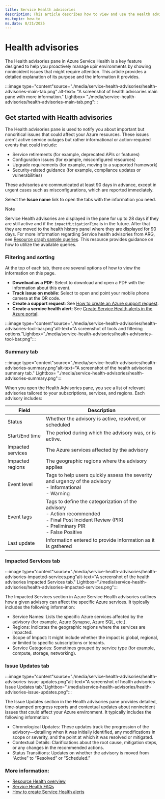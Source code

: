 ```yaml
---
title: Service Health advisories
description: This article describes how to view and use the Health advisories pane in Azure Service Health
ms.topic: how-to
ms.date: 8/21/2025
---
```


# Health advisories 

The Health advisories pane in Azure Service Health is a key feature designed to help you proactively manage upir environments by showing nonincident issues that might require attention. This article provides a detailed explanation of its purpose and the information it provides.

:::image type="content"source="./media/service-health-advisories/health-advisories-main-tab.png" alt-text= "A screenshot of health advisories main pane with more information." Lightbox= "./media/service-health-advisories/health-advisories-main-tab.png":::

## Get started with Health advisories

The Health advisories pane is used to notify you about important but noncritical issues that could affect your Azure resources. These issues aren't active service outages but rather informational or action-required events that could include:
- Service retirements (for example, deprecated APIs or features)
- Configuration issues (for example, misconfigured resources)
- Upgrade requirements (for example, moving to a supported framework)
- Security-related guidance (for example, compliance updates or vulnerabilities)

These advisories are communicated at least 90 days in advance, except in urgent cases such as misconfigurations, which are reported immediately.

Select the **Issue name** link to open the tabs with the information you need.

>[!Note]
>Service Health advisories are displayed in the pane for up to 28 days if they are still active and if the `impactMitigationTime` is in the future. After that they are moved to the health history panel where they are displayed for 90 days. 
>For more information regarding Service health advisories from ARG, see [Resource graph sample queries](resource-graph-samples.md). This resource provides guidance on how to utilize the available queries.


### Filtering and sorting
At the top of each tab, there are several options of how to view the information on this page.

- **Download as a PDF**: Select to download and open a PDF with the information about this event.
- **Track issue on mobile**: Select to open and point your mobile phone camera at the QR code.
- **Create a support request**: See [How to create an Azure support request](/azure/azure-portal/supportability/how-to-create-azure-support-request).
- **Create a service health alert**: See [Create Service Health alerts in the Azure portal](alerts-activity-log-service-notifications-portal.md).


 :::image type="content"source="./media/service-health-advisories/health-advisories-tool-bar.png"alt-text="A screenshot of tools and filtering options."Lightbox="./media/service-health-advisories/health-advisories-tool-bar.png":::
 

### Summary tab

:::image type="content"source="./media/service-health-advisories/health-advisories-summary.png"alt-text="A screenshot of the health advisories summary tab." Lightbox= "./media/service-health-advisories/health-advisories-summary.png":::

When you open the Health Advisories pane, you see a list of relevant advisories tailored to your subscriptions, services, and regions. Each advisory includes:


|Field  |Description |
|---------|---------|
|Status   |Whether the advisory is active, resolved, or scheduled         |
|Start/End time    |The period during which the advisory was, or is active.         |
|Impacted services | The Azure services affected by the advisory       |
|Impacted regions  |The geographic regions where the advisory applies         |
|Event level  | Tags to help users quickly assess the severity and urgency of the advisory <br> - Informational <br>- Warning     |
|Event tags   | Tags to define the categorization of the advisory <br>- Action recommended<br> - Final Post Incident Review (PIR)<br> - Preliminary PIR<br> - False Positive        |
|Last update  | Information entered to provide information as it is gathered        |

### Impacted Services tab

:::image type="content"source="./media/service-health-advisories/health-advisories-impacted-services.png"alt-text="A screenshot of the health advisories Impacted Services tab." Lightbox="./media/service-health-advisories/health-advisories-impacted-services.png":::

The Impacted Services section in Azure Service Health advisories outlines how a given advisory can affect the specific Azure services. It typically includes the following information:

- Service Names: Lists the specific Azure services affected by the advisory (for example, Azure Synapse, Azure SQL, etc.).
- Regions: Indicates the geographic regions where the services are impacted.
- Scope of Impact: It might include whether the impact is global, regional, or limited to specific subscriptions or tenants.
- Service Categories: Sometimes grouped by service type (for example, compute, storage, networking).


### Issue Updates tab

:::image type="content"source="./media/service-health-advisories/health-advisories-issue-updates.png"alt-text="A screenshot of health advisories Issue Updates tab."Lightbox="./media/service-health-advisories/health-advisories-issue-updates.png":::

The Issue Updates section in the Health advisories pane provides detailed, time-stamped progress reports and contextual updates about nonincident issues that could affect your Azure environment. It typically includes the following information:
- Chronological Updates: These updates track the progression of the advisory—detailing when it was initially identified, any modifications in scope or severity, and the point at which it was resolved or mitigated.
- Contextual Details: Clarifications about the root cause, mitigation steps, or any changes in the recommended actions.
- Status Transitions: Updates on whether the advisory is moved from “Active” to “Resolved” or “Scheduled.”




### More information:

- [Resource Health overview](resource-health-overview.md)
- [Service Health FAQs](service-health-faq.yml)
- [How to create Service Health alerts](alerts-activity-log-service-notifications-portal.md)

